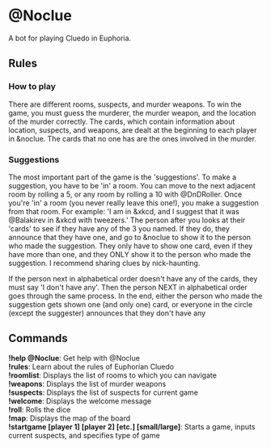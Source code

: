 # @Noclue
A bot for playing Cluedo in Euphoria.

## Rules
### How to play
There are different rooms, suspects, and murder weapons. To win the game, you must guess the murderer, the murder weapon, and the location of the murder correctly. The cards, which contain information about location, suspects, and weapons, are dealt at the beginning to each player in &noclue. The cards that no one has are the ones involved in the murder.

### Suggestions
The most important part of the game is the 'suggestions'. To make a suggestion, you have to be 'in' a room. You can move to the next adjacent room by rolling a 5, or any room by rolling a 10 with @DnDRoller.
Once you're 'in' a room (you never really leave this one!), you make a suggestion from that room. For example: 'I am in &xkcd, and I suggest that it was @Balakirev in &xkcd with tweezers.'
The person after you looks at their 'cards' to see if they have any of the 3 you named. If they do, they announce that they have one, and go to &noclue to show it to the person who made the suggestion. They only have to show one card, even if they have more than one, and they ONLY show it to the person who made the suggestion. I recommend sharing clues by nick-haunting.

If the person next in alphabetical order doesn't have any of the cards, they must say 'I don't have any'. Then the person NEXT in alphabetical order goes through the same process.
In the end, either the person who made the suggestion gets shown one (and only one) card, or everyone in the circle (except the suggester) announces that they don't have any

## Commands

**!help @Noclue**: Get help with @Noclue  
**!rules**: Learn about the rules of Euphorian Cluedo  
**!roomlist**: Displays the list of rooms to which you can navigate  
**!weapons**: Displays the list of murder weapons  
**!suspects**: Displays the list of suspects for current game  
**!welcome**: Displays the welcome message  
**!roll**: Rolls the dice  
**!map**: Displays the map of the board  
**!startgame [player 1] [player 2] [etc.] [small/large]**: Starts a game, inputs current suspects, and specifies type of game
